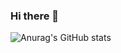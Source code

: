 ### Hi there 👋
![Anurag's GitHub stats](https://github-readme-stats.vercel.app/api?username=Hyunwooz&show_icons=true&theme=radical)
<!--
**Hyunwooz/Hyunwooz** is a ✨ _special_ ✨ repository because its `README.md` (this file) appears on your GitHub profile.

Here are some ideas to get you started:

- 🔭 I’m currently working on ...
- 🌱 I’m currently learning ...
- 👯 I’m looking to collaborate on ...
- 🤔 I’m looking for help with ...
- 💬 Ask me about ...
- 📫 How to reach me: ...
- 😄 Pronouns: ...
- ⚡ Fun fact: ...
-->
